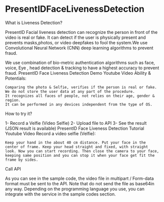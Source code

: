# PresentIDFaceLivenessDetection
What is Liveness Detection?

PresentID Facial liveness detection can recognize the person in front of the video is real or fake. It can detect if the user is physically present and prevents masks,photos, or video deepfakes to fool the system.We use Convolutional Neural Network (CNN) deep learning algorithms to prevent fraud.

We use combination of bio-metric authentication algorithms such as face, voice, Eye , head detection & tracking to have a highest accuracy to prevent fraud.
PresentID Face Liveness Detection Demo Youtube Video
Ability & Potentials:

    Comparing the photo & Selfie, verifies if the person is real or fake.
    We do not store the user data at any part of the procedure.
    It recognizes all faces of people, not relies on their age, gender & region.
    It can be performed in any devices independent from the type of OS.

How to try it?

1- Record a Velfie (Video Selfie)
2- Upload file to API
3- See the result (JSON result is available)
PresentID Face Liveness Detection Tutorial Youtube Video
Record a video selfie (Velfie):

    Keep your hand in the about 40 cm distance. Put your face in the center of frame. Keep your head straight and fixed, with straight look. Now you can start recording. Then close the camera to your face, keeping same position and you can stop it when your face get fit the frame by sides.

Call API

As you can see in the sample code, the video file in multipart / Form-data format must be sent to the API. Note that do not send the file as base64in any way. Depending on the programming language you use, you can integrate with the service in the sample codes section.
